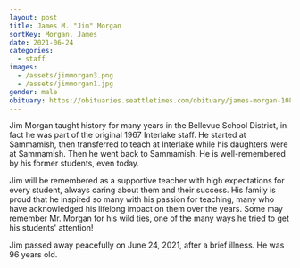 ```yaml
---
layout: post
title: James M. "Jim" Morgan
sortKey: Morgan, James
date: 2021-06-24
categories:
  - staff
images:
  - /assets/jimmorgan3.png
  - /assets/jimmorgan1.jpg
gender: male
obituary: https://obituaries.seattletimes.com/obituary/james-morgan-1082696124
---
```


Jim Morgan taught history for many years in the Bellevue School District, in fact he was part of the original 1967 Interlake staff. He started at Sammamish, then transferred to teach at Interlake while his daughters were at Sammamish. Then he went back to Sammamish. He is well-remembered by his former students, even today.

Jim will be remembered as a supportive teacher with high expectations for every student, always caring about them and their success. His family is proud that he inspired so many with his passion for teaching, many who have acknowledged his lifelong impact on them over the years. Some may remember Mr. Morgan for his wild ties, one of the many ways he tried to get his students' attention!

Jim passed away peacefully on June 24, 2021, after a brief illness. He was 96 years old.

